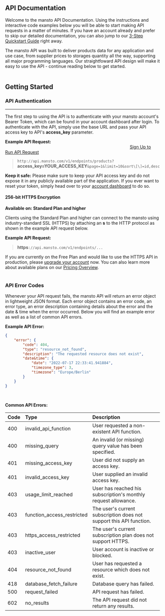 ## API Documentation


Welcome to the mansto API Documentation. Using the instructions and interactive code examples below you will be able to start making API requests in a matter of minutes. If you have an account already and prefer to skip our detailed documentation, you can also jump to our [3-Step Quickstart Guide](http://api.mansto.com/quickstart) right away.

The mansto API was built to deliver products data for any application and use case, from supplier prices to storages quantity all the way, supporting all major programming languages. Our straightfoward API design will make it easy to use the API - continue reading below to get started.
<br>
<br>
## Getting Started

### API Authentication

* * *

The first step to using the API is to authenticate with your mansto account's Bearer Token, which can be found in your account dashboard after login. To authenticate with the API, simply use the base URL and pass your API access key to API's **access_key** parameter.

**Example API Request:**                 &emsp;&emsp;&emsp;&emsp;&emsp;&emsp;&emsp;&emsp;&emsp;&emsp;&emsp;&emsp;&emsp;[Sign Up to Run API Request](http://accounts.mansto.com/signup)

> `http://api.mansto.com/v1/endpoints/products?`**access_key=YOUR_ACCESS_KEY**`&page=1&limit=10&sort\[\]=id,desc`

**Keep it safe:** Please make sure to keep your API access key and do not expose it in any publicly available part of the application. If you ever want to reset your token, simply head over to your [account dashboard](http://app.mansto.com/dashboard) to do so.
<br>
#### 256-bit HTTPS Encryption

**Available on: Standard Plan and higher**

Clients using the Standard Plan and higher can connect to the mansto using industry-standard SSL (HTTPS) by attaching an **s** to the HTTP protocol as shown in the example API request below.

**Example API Request:**

> **https**`://api.mansto.com/v1/endpoints/...`

If you are currently on the Free Plan and would like to use the HTTPS API in production, please [upgrade your account](http://mansto.com/plan) now. You can also learn more about available plans on our [Pricing Overview](http://mansto.com/pricing).
<br>
<br>
### API Error Codes

Whenever your API request fails, the mansto API will return an error object in lightweight JSON format. Each error object contains an error code, an error type, an error description containing details about the error and the date & time when the error occurred. Below you will find an example error as well as a list of common API errors.

**Example API Error:**

```json
{
    "error": {
        "code": 404,
        "type": "resource_not_found",
        "description": "The requested resource does not exist",
        "date&time": {
            "date": "2022-07-17 22:33:41.941884",
            "timezone_type": 3,
            "timezone": "Europe/Berlin"
        }
    }
}
```

<br>

**Common API Errors:**  
  

|**Code**   | **Type**                           | **Description**                                       |
|:---       |:---                                |:---                                                   |
|400        |invalid_api_function                |User requested a non-existent API function.            |
|400        |missing_query                       |An invalid (or missing) query value has been specified.|
|401        |missing_access_key                  |User did not supply an access key.                     |
|401        |invalid_access_key                  |User supplied an invalid access key.                   |
|403        |usage_limit_reached                 |User has reached his subscription's monthly request allowance. |
|403        |function_access_restricted          |The user's current subscription does not support this API function. |
|403        |https_access_restricted             |The user's current subscription plan does not support HTTPS. |
|403        |inactive_user                       |User account is inactive or blocked.                   |
|404        |resource_not_found                  |User has requested a resource which does not exist.    |
|418        |database_fetch_failure              |Database query has failed.                             |
|500        |request_failed                      |API request has failed.                                |
|602        |no_results                          |The API request did not return any results.            |
